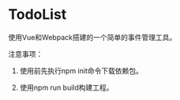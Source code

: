 # TodoList

使用Vue和Webpack搭建的一个简单的事件管理工具。

注意事项：

1. 使用前先执行npm init命令下载依赖包。

2. 使用npm run build构建工程。
